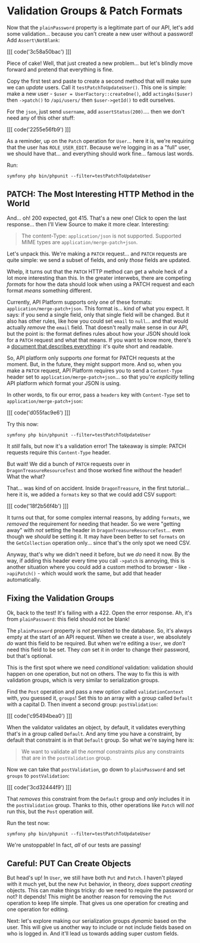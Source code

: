 # Validation Groups & Patch Formats

Now that the `plainPassword` property is a legitimate part of our API, let's add
some validation... because you can't create a new user without a password! Add
`Assert\NotBlank`:

[[[ code('3c58a50bac') ]]]

Piece of cake! Well, that just created a new problem... but let's blindly move
forward and pretend that everything is fine.

Copy the first test and paste to create a second method that will make sure we can
*update* users. Call it `testPatchToUpdateUser()`. This one is simple: make a
new user - `$user = UserFactory::createOne()`, add `actingAs($user)` then `->patch()`
to `/api/users/` then `$user->getId()` to edit ourselves.

For the `json`, just send `username`, add `assertStatus(200)`.... then we don't
need  any of this other stuff:

[[[ code('2255e56fb9') ]]]

As a reminder, up on the `Patch` operation for `User`... here it is, we're
requiring that the user has `ROLE_USER_EDIT`. Because we're logging in as a "full"
user, we should have that... and everything should work fine... famous last words.

Run:

```terminal
symfony php bin/phpunit --filter=testPatchToUpdateUser
```

## PATCH: The Most Interesting HTTP Method in the World

And... oh! 200 expected, got 415. That's a new one! Click to open the last response...
then I'll View Source to make it more clear. Interesting:

> The content-Type: `application/json` is not supported. Supported MIME types are
> `application/merge-patch+json`.

Let's unpack this. We're making a `PATCH` request... and `PATCH` requests are
quite simple: we send a subset of fields, and only *those* fields are updated.

Whelp, it turns out that the `PATCH` HTTP method can get a whole heck of a lot
more interesting than this. In the greater interwebs, there are competing *formats*
for how the data should look when using a PATCH request and each format *means*
something different.

Currently, API Platform supports only one of these formats: `application/merge-patch+json`.
This format is... kind of what you expect. It says: if you send a single field,
only that single field will be changed. But it also has other rules, like how you
could set `email` to `null`... and that would actually *remove* the `email` field.
That doesn't really make sense in our API, but the point is: the format defines
rules about how your JSON should look for a `PATCH` request and what that means.
If you want to know more, there's a [document that describes everything](https://www.rfc-editor.org/rfc/rfc7386):
it's quite short and readable.

So, API platform only supports *one* format for PATCH requests at the
moment. But, in the future, they might support more. And so, when you make a
`PATCH` request, API Platform requires you to send a `Content-Type` header set
to `application/merge-patch+json`... so that you're *explicitly* telling API platform
*which* format your JSON is using.

In other words, to fix our error, pass a `headers` key with `Content-Type` set
to `application/merge-patch+json`:

[[[ code('d055fac9e6') ]]]

Try this now:

```terminal-silent
symfony php bin/phpunit --filter=testPatchToUpdateUser
```

It *still* fails, but now it's a validation error! The takeaway is simple: PATCH
requests require this `Content-Type` header.

But wait! We did a bunch of `PATCH` requests over in `DragonTreasureResourceTest`
and those worked fine *without* the header! What the what?

That... was kind of on accident. Inside `DragonTreasure`, in the first tutorial...
here it is, we added a `formats` key so that we could add CSV support:

[[[ code('18f2b56f4b') ]]]

It turns out that, for some complex internal reasons, by adding `formats`, we
*removed* the requirement for needing that header. So we were "getting away" with
*not* setting the header in `DragonTreasureResourceTest`... even though we *should*
be setting it. It may have been better to set `formats` on the `GetCollection`
operation only... since that's the only spot we need CSV.

Anyway, that's why we didn't need it before, but we *do* need it now. By the way,
if adding this header every time you call `->patch` is annoying, this is another
situation where you could add a custom method to browser - like `->apiPatch()` -
which would work the same, but add that header automatically.

## Fixing the Validation Groups

Ok, back to the test! It's failing with a 422. Open the
error response. Ah, it's from `plainPassword`: this field should not be blank!

The `plainPassword` property is *not* persisted to the database. So, it's always
empty at the start of an API request. When we create a `User`, we absolutely *do*
want this field to be required. But when we're editing a `User`, we *don't* need
this field to be set. They *can* set it in order to change their password, but
that's optional.

This is the first spot where we need *conditional* validation: validation should
happen on one operation, but not on others. The way to fix this is with validation
groups, which is very similar to serialization groups.

Find the `Post` operation and pass a new option called
`validationContext` with, you guessed it, `groups`! Set this to an array with a
group called `Default` with a capital D. Then invent a second group:
`postValidation`:

[[[ code('c95494bea0') ]]]

When the validator validates an object, by default, it validates everything that's
in a group called `Default`. And any time you have a constraint, by default that
constraint is *in* that `Default` group. So what we're saying here is:

> We want to validate all the *normal* constraints *plus* any constraints
> that are in the `postValidation` group.

Now we can take that `postValidation`, go down to `plainPassword` and set
`groups` to `postValidation`:

[[[ code('3cd32444f9') ]]]

That *removes* this constraint from the `Default` group and *only* includes
it in the `postValidation` group. Thanks to this, other operations like `Patch`
will *not* run this, but the `Post` operation *will*.

Run the test now:

```terminal-silent
symfony php bin/phpunit --filter=testPatchToUpdateUser
```

We're unstoppable! In fact, *all* of our tests are passing!

## Careful: PUT Can Create Objects

But head's up! In `User`, we still have both `Put` and `Patch`. I haven't
played with it much yet, but the new `Put` behavior, in theory, *does* support
*creating* objects. This can make things tricky: do we need to require the password
or not? It depends! This might be another reason for removing the `Put` operation
to keep life  simple. That gives us one operation for creating and one operation
for editing.

Next: let's explore making our serialization groups *dynamic* based on the user.
This will give us another way to include or not include fields based on who
is logged in. And it'll lead us towards adding super custom fields.
